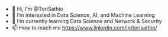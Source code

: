 - 👋 Hi, I’m @ToriSathio
- 👀 I’m interested in Data Science, AI, and Machine Learning
- 🌱 I’m currently learning Data Science and Network & Security
- 📫 How to reach me https://www.linkedin.com/in/torisathio/	
